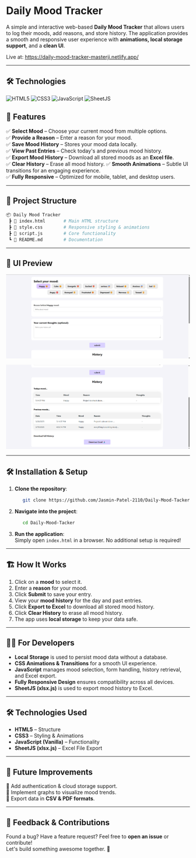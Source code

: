# Daily Mood Tracker

A simple and interactive web-based **Daily Mood Tracker** that allows users to log their moods, add reasons, and store history. The application provides a smooth and responsive user experience with **animations, local storage support**, and a **clean UI**.

Live at: https://daily-mood-tracker-masterji.netlify.app/

---

## 🛠️ Technologies

![HTML5](https://img.shields.io/badge/HTML5-E34F26?style=for-the-badge&logo=html5&logoColor=white)
![CSS3](https://img.shields.io/badge/CSS3-1572B6?style=for-the-badge&logo=css3&logoColor=white)
![JavaScript](https://img.shields.io/badge/JavaScript-F7DF1E?style=for-the-badge&logo=javascript&logoColor=black)
![SheetJS](https://img.shields.io/badge/SheetJS-232F3E?style=for-the-badge&logo=javascript&logoColor=white)

## 🚀 Features

✅ **Select Mood** – Choose your current mood from multiple options.  
✅ **Provide a Reason** – Enter a reason for your mood.  
✅ **Save Mood History** – Stores your mood data locally.  
✅ **View Past Entries** – Check today's and previous mood history.  
✅ **Export Mood History** – Download all stored moods as an **Excel file**.  
✅ **Clear History** – Erase all mood history.
✅ **Smooth Animations** – Subtle UI transitions for an engaging experience.  
✅ **Fully Responsive** – Optimized for mobile, tablet, and desktop users.

---

## 📂 Project Structure

```bash
📦 Daily Mood Tracker
 ┣ 📜 index.html       # Main HTML structure
 ┣ 📜 style.css        # Responsive styling & animations
 ┣ 📜 script.js        # Core functionality
 ┗ 📜 README.md        # Documentation
```

---

## 🎨 UI Preview

![Mood Tracker Screenshot](./assets/screenshot_1.png)

![Mood Tracker Screenshot](./assets/screenshot_2.png)

---

## 🛠️ Installation & Setup

1. **Clone the repository**:

   ```bash
      git clone https://github.com/Jasmin-Patel-2110/Daily-Mood-Tacker
   ```

2. **Navigate into the project**:

   ```sh
      cd Daily-Mood-Tacker
   ```

3. **Run the application**:  
   Simply open `index.html` in a browser. No additional setup is required!

---

## 🏗️ How It Works

1. Click on a **mood** to select it.
2. Enter a **reason** for your mood.
3. Click **Submit** to save your entry.
4. View your **mood history** for the day and past entries.
5. Click **Export to Excel** to download all stored mood history.
6. Click **Clear History** to erase all mood history.
7. The app uses **local storage** to keep your data safe.

---

## 👩‍💻 For Developers

- **Local Storage** is used to persist mood data without a database.
- **CSS Animations & Transitions** for a smooth UI experience.
- **JavaScript** manages mood selection, form handling, history retrieval, and Excel export.
- **Fully Responsive Design** ensures compatibility across all devices.
- **SheetJS (xlsx.js)** is used to export mood history to Excel.

---

## 🛠️ Technologies Used

- **HTML5** – Structure
- **CSS3** – Styling & Animations
- **JavaScript (Vanilla)** – Functionality
- **SheetJS (xlsx.js)** – Excel File Export

---

## 📝 Future Improvements

🔹 Add authentication & cloud storage support.  
🔹 Implement graphs to visualize mood trends.  
🔹 Export data in **CSV & PDF formats**.

---

## 💬 Feedback & Contributions

Found a bug? Have a feature request? Feel free to **open an issue** or contribute!  
Let's build something awesome together. 🚀
